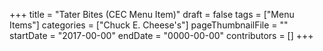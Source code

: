 +++
title = "Tater Bites (CEC Menu Item)"
draft = false
tags = ["Menu Items"]
categories = ["Chuck E. Cheese's"]
pageThumbnailFile = ""
startDate = "2017-00-00"
endDate = "0000-00-00"
contributors = []
+++
